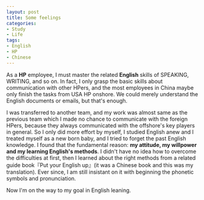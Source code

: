 ```yaml
---
layout: post
title: Some feelings
categories:
- Study
- Life
tags:
- English
- HP
- Chinese
---
```


As a **HP** employee, I must master the related **English** skills of SPEAKING, WRITING, and so on. In fact, I only grasp the basic skills about communication with other HPers, and the most employees in China maybe only finish the tasks from USA HP onshore. We could merely understand the English documents or emails, but that's enough.  

I was transferred to another team, and my work was almost same as the previous team which I made no chance to communicate with the foreign HPers, because they always communicated with the offshore's key players in general. So I only did more effort by myself, I studied English anew and I treated myself as a new born baby, and I tried to forget the past English knowledge. I found that the fundamental reason: **my attitude, my willpower and my learning English's methods**. I didn't have no idea how to overcome the difficulties at first, then I learned about the right methods from a related guide book『Put your English up』(it was a Chinese book and this was my translation). Ever since, I am still insistant on it with beginning the phonetic symbols and pronunciation.  

Now I'm on the way to my goal in English leaning. 
